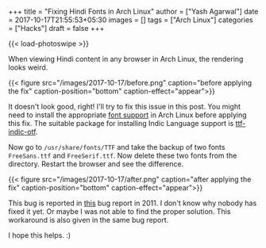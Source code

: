 +++
title = "Fixing Hindi Fonts in Arch Linux"
author = ["Yash Agarwal"]
date = 2017-10-17T21:55:53+05:30
images = []
tags = ["Arch Linux"]
categories = ["Hacks"]
draft = false
+++

{{< load-photoswipe >}}

When viewing Hindi content in any browser in Arch Linux, the rendering looks weird.

{{< figure src="/images/2017-10-17/before.png" caption="before applying the fix" caption-position="bottom" caption-effect="appear">}}

It doesn't look good, right! I'll try to fix this issue in this post. You might need to install the appropriate [font support](https://wiki.archlinux.org/index.php/fonts) in Arch Linux before applying this fix. The suitable package for installing Indic Language support is [ttf-indic-otf](https://www.archlinux.org/packages/extra/any/ttf-indic-otf/).

Now go to `/usr/share/fonts/TTF` and take the backup of two fonts `FreeSans.ttf` and `FreeSerif.ttf`. Now delete these two fonts from the directory. Restart the browser and see the difference.

{{< figure src="/images/2017-10-17/after.png" caption="after applying the fix" caption-position="bottom" caption-effect="appear">}}

This bug is reported in [this](https://bugs.launchpad.net/ubuntu/+source/chromium-browser/+bug/856736) bug report in 2011. I don't know why nobody has fixed it yet. Or maybe I was not able to find the proper solution. This workaround is also given in the same bug report.

I hope this helps. :)
